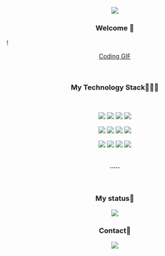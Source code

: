 <p align="center">
  <img src="https://capsule-render.vercel.app/api?type=waving&&color=0:B0C4DE,100:87CEEB&height=300&section=header&text=Hello%20World!&fontAlign=77&fontColor=000000&fontSize=60&desc=minchol's%20Github&descSize=25&descAlign=85"/>
</p>

### <p align="center"> Welcome 👋</p>

 !<p align="center"> [Coding GIF](https://media.giphy.com/media/KGhpQ5NMoWKQurlHwI/giphy.gif) </p>

<br>

### <p align="center">My Technology Stack👨🏽‍💻</p>
<br>
<p align="center">
  <img src="https://img.shields.io/badge/java-007396?style=for-the-badge&logo=java&logoColor=white"> 
  <img src="https://img.shields.io/badge/c++-00599C?style=for-the-badge&logo=c%2B%2B&logoColor=white">
  <img src="https://img.shields.io/badge/python-3776AB?style=for-the-badge&logo=python&logoColor=white"> 
  <img src="https://img.shields.io/badge/firebase-FFCA28?style=for-the-badge&logo=firebase&logoColor=white">
</p>
<p align="center">
  <img src="https://img.shields.io/badge/html5-E34F26?style=for-the-badge&logo=html5&logoColor=white"> 
  <img src="https://img.shields.io/badge/css-1572B6?style=for-the-badge&logo=css3&logoColor=white"> 
  <img src="https://img.shields.io/badge/javascript-F7DF1E?style=for-the-badge&logo=javascript&logoColor=black"> 
  <img src="https://img.shields.io/badge/react-61DAFB?style=for-the-badge&logo=react&logoColor=black">
</p>
<p align="center">
  <img src="https://img.shields.io/badge/mysql-4479A1?style=for-the-badge&logo=mysql&logoColor=white"> 
  <img src="https://img.shields.io/badge/spring-6DB33F?style=for-the-badge&logo=spring&logoColor=white"> 
  <img src="https://img.shields.io/badge/linux-FCC624?style=for-the-badge&logo=linux&logoColor=black"> 
  <img src="https://img.shields.io/badge/git-F05032?style=for-the-badge&logo=git&logoColor=white">
</p>
<br>
<div align="center"><b>.....</b></div>
<br>
<br>

### <p align="center">My status🎫</p>
<p align="center">
  <img src="https://github-readme-stats.vercel.app/api?username=minchol777&theme=prussian&show_icons=true">
</p>


### <p align="center">Contact📱</p>

<p align="center">
<a href="mailto:smc991009@gmail.com">
  <img src="https://img.shields.io/badge/Gmail-EA4335?style=for-the-badge&logo=gmail&logoColor=white">
</a>
  </p>
